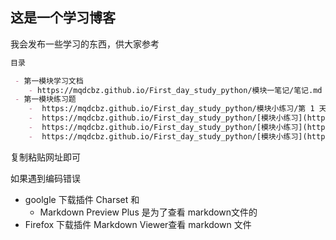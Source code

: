 ## 这是一个学习博客

我会发布一些学习的东西，供大家参考

```markdown
目录

 - 第一模块学习文档  
    - https://mqdcbz.github.io/First_day_study_python/模块一笔记/笔记.md
 - 第一模块练习题       
    -  https://mqdcbz.github.io/First_day_study_python/模块小练习/第 1 天练习题.md
    -  https://mqdcbz.github.io/First_day_study_python/[模块小练习](https://github.com/mqdcbz/First_day_study_python/tree/main/模块小练习)/**习题答案.md**
    -  https://mqdcbz.github.io/First_day_study_python/[模块小练习](https://github.com/mqdcbz/First_day_study_python/tree/main/模块小练习)/**大练习题“11点”需求.md**
    -  https://mqdcbz.github.io/First_day_study_python/[模块小练习](https://github.com/mqdcbz/First_day_study_python/tree/main/模块小练习)/ **11点.py**
```

复制粘贴网址即可

如果遇到编码错误 

- goolgle 下载插件 Charset 和 
  - Markdown Preview Plus 是为了查看 markdown文件的
- Firefox 下载插件 Markdown Viewer查看 markdown 文件
